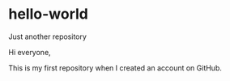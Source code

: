 # hello-world
Just another repository

Hi everyone,

This is my first repository when I created an account on GitHub.

